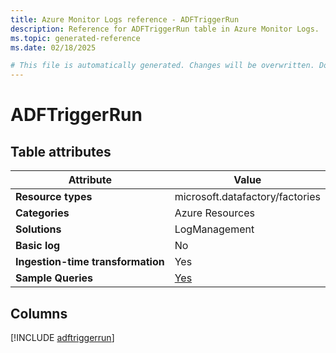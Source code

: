 ```yaml
---
title: Azure Monitor Logs reference - ADFTriggerRun
description: Reference for ADFTriggerRun table in Azure Monitor Logs.
ms.topic: generated-reference
ms.date: 02/18/2025

# This file is automatically generated. Changes will be overwritten. Do not change this file directly.
---
```


# ADFTriggerRun




## Table attributes

|Attribute|Value|
|---|---|
|**Resource types**|microsoft.datafactory/factories|
|**Categories**|Azure Resources|
|**Solutions**| LogManagement|
|**Basic log**|No|
|**Ingestion-time transformation**|Yes|
|**Sample Queries**|[Yes](/azure/azure-monitor/reference/queries/adftriggerrun)|



## Columns
  
[!INCLUDE [adftriggerrun](~/reusable-content/ce-skilling/azure/includes/azure-monitor/reference/tables/adftriggerrun-include.md)]

